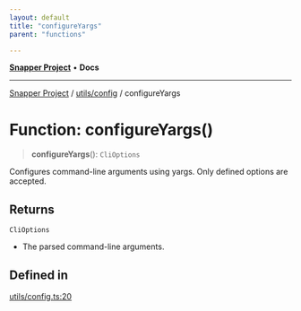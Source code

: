 ```yaml
---
layout: default
title: "configureYargs"
parent: "functions"

---
```

[**Snapper Project**](../../../README.md) • **Docs**

***

[Snapper Project](../../../README.md) / [utils/config](../README.md) / configureYargs

# Function: configureYargs()

> **configureYargs**(): `CliOptions`

Configures command-line arguments using yargs.
Only defined options are accepted.

## Returns

`CliOptions`

- The parsed command-line arguments.

## Defined in

[utils/config.ts:20](https://github.com/asifqatar/Snapper/blob/c646fae5068ca622fc62e173a3ef5bac8c95a048/utils/config.ts#L20)
